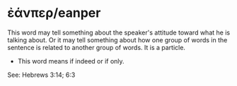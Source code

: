 # ἐάνπερ/eanper
This word may tell something about the speaker's attitude toward what he is talking about. Or it may tell something about how one group of words in the sentence is related to another group of words. It is a particle.

* This word means if indeed or if only. 

See: Hebrews 3:14; 6:3
